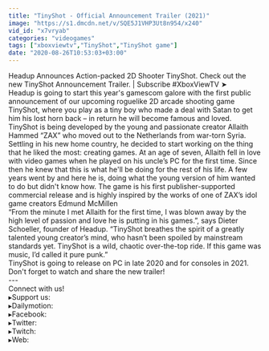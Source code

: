 ```yaml
---
title: "TinyShot - Official Announcement Trailer (2021)"
image: "https://s1.dmcdn.net/v/SQE5J1VHP3Ut8n954/x240"
vid_id: "x7vryab"
categories: "videogames"
tags: ["xboxviewtv","TinyShot","TinyShot game"]
date: "2020-08-26T10:53:03+03:00"
---
```

Headup Announces Action-packed 2D Shooter TinyShot. Check out the new TinyShot Announcement Trailer. | Subscribe #XboxViewTV ➤   <br>Headup is going to start this year's gamescom galore with the first public announcement of our upcoming roguelike 2D arcade shooting game TinyShot, where you play as a tiny boy who made a deal with Satan to get him his lost horn back – in return he will become famous and loved.  <br>TinyShot is being developed by the young and passionate creator Allaith Hammed “ZAX” who moved out to the Netherlands from war-torn Syria. Settling in his new home country, he decided to start working on the thing that he liked the most: creating games. At an age of seven, Allaith fell in love with video games when he played on his uncle’s PC for the first time. Since then he knew that this is what he'll be doing for the rest of his life. A few years went by and here he is, doing what the young version of him wanted to do but didn't know how. The game is his first publisher-supported commercial release and is highly inspired by the works of one of ZAX’s idol game creators Edmund McMillen  <br>“From the minute I met Allaith for the first time, I was blown away by the high level of passion and love he is putting in his games.”, says Dieter Schoeller, founder of Headup. “TinyShot breathes the spirit of a greatly talented young creator’s mind, who hasn’t been spoiled by mainstream standards yet. TinyShot is a wild, chaotic over-the-top ride. If this game was music, I’d called it pure punk.”  <br>TinyShot is going to release on PC in late 2020 and for consoles in 2021. Don't forget to watch and share the new trailer!  <br>---  <br>Connect with us!  <br>▸Support us:   <br>▸Dailymotion:   <br>▸Facebook:   <br>▸Twitter:   <br>▸Twitch:   <br>▸Web: 
